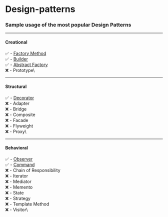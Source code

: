 
# Design-patterns

### Sample usage of the most popular Design Patterns
<hr>

#### Creational
✅ -  [Factory Method](https://github.com/vicardo11/design-patterns/tree/master/FactoryMethod)\
✅ -  [Builder](https://github.com/vicardo11/design-patterns/tree/master/Builder)\
✅ -  [Abstract Factory](https://github.com/vicardo11/design-patterns/tree/master/AbstractFactory)\
❌ -  Prototype\
<hr>

#### Structural
✅ - [Decorator](https://github.com/vicardo11/design-patterns/tree/master/Decorator)\
❌ - Adapter\
❌ - Bridge\
❌ - Composite\
❌ - Facade\
❌ - Flyweight\
❌ - Proxy\
<hr>


#### Behavioral
✅ - [Observer](https://github.com/vicardo11/design-patterns/tree/master/Observer)\
✅ - [Command](https://github.com/vicardo11/design-patterns/tree/master/Command)\
❌ - Chain of Responsibility\
❌ - Iterator\
❌ - Mediator\
❌ - Memento\
❌ - State\
❌ - Strategy\
❌ - Template Method\
❌ - Visitor\


